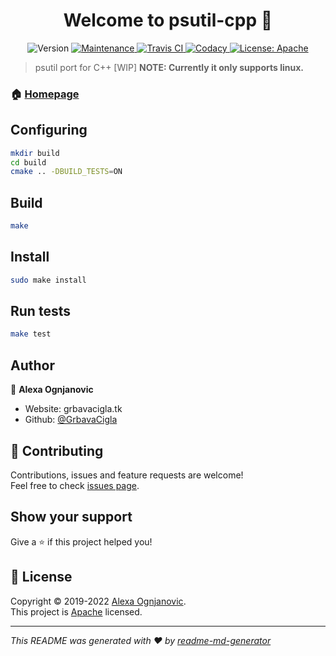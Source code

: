 <h1 align="center">Welcome to psutil-cpp 👋</h1>
<p align="center">
  <img alt="Version" src="https://img.shields.io/badge/version-0.0.1-blue.svg?cacheSeconds=2592000" />
  
  <a href="https://github.com/GrbavaCigla/psutil-cpp/graphs/commit-activity" target="_blank">
    <img alt="Maintenance" src="https://img.shields.io/badge/Maintained%3F-yes-green.svg" />
  </a>
  <a href="https://travis-ci.org/GrbavaCigla/psutil-cpp">
    <img alt="Travis CI" src="https://api.travis-ci.org/GrbavaCigla/psutil-cpp.svg?branch=master">
  </a>
  <a href="https://app.codacy.com/manual/GrbavaCigla/psutil-cpp/dashboard">
    <img alt="Codacy" src="https://api.codacy.com/project/badge/Grade/c31024ae2a0e45fa8ccb2daa9f01be60">
  </a>
  <a href="https://github.com/GrbavaCigla/psutil-cpp/blob/master/LICENSE" target="_blank">
    <img alt="License: Apache" src="https://img.shields.io/github/license/GrbavaCigla/psutil-cpp" />
  </a>
</p>

> psutil port for C++ [WIP]
__NOTE: Currently it only supports linux.__

### 🏠 [Homepage](https://github.com/GrbavaCigla/psutil-cpp)

## Configuring

```sh
mkdir build
cd build
cmake .. -DBUILD_TESTS=ON
```

## Build

```sh
make
```

## Install

```sh
sudo make install
```

## Run tests

```sh
make test
```

## Author

👤 **Alexa Ognjanovic**

- Website: grbavacigla.tk
- Github: [@GrbavaCigla](https://github.com/GrbavaCigla)

## 🤝 Contributing

Contributions, issues and feature requests are welcome!<br />Feel free to check [issues page](https://github.com/GrbavaCigla/psutil-cpp/issues).

## Show your support

Give a ⭐️ if this project helped you!

## 📝 License

Copyright © 2019-2022 [Alexa Ognjanovic](https://github.com/GrbavaCigla).<br />
This project is [Apache](https://github.com/GrbavaCigla/psutil-cpp/blob/master/LICENSE) licensed.

---

_This README was generated with ❤️ by [readme-md-generator](https://github.com/kefranabg/readme-md-generator)_
